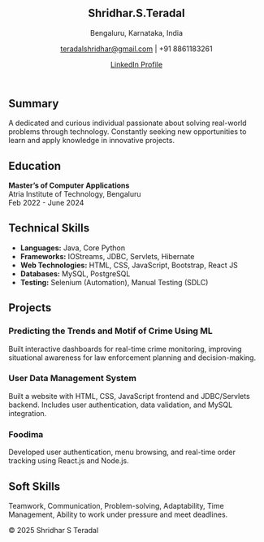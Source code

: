 <html lang="en">
<head>
  <meta charset="UTF-8" />
  <meta name="viewport" content="width=device-width, initial-scale=1.0"/>
   <link rel="stylesheet" href="portfolio.css" />
</head>
<body>
  <header>
    <div class="container">
      <h2>Shridhar.S.Teradal</h2>
      <p>Bengaluru, Karnataka, India</p>
      <p><a href="mailto:teradalshridhar@gmail.com">teradalshridhar@gmail.com</a> | +91 8861183261</p>
      <p><a href="https://www.linkedin.com/in/shridhar-s-teradal-873a1b318?utm_source=share&utm_campaign=share_via&utm_content=profile&utm_medium=android_app" target="_blank">LinkedIn Profile</a></p>
    </div>
  </header>

  <section id="summary">
    <div class="container">
      <h2>Summary</h2>
      <p>A dedicated and curious individual passionate about solving real-world problems through technology. Constantly seeking new opportunities to learn and apply knowledge in innovative projects.</p>
    </div>
  </section>

  <section id="education">
    <div class="container">
      <h2>Education</h2>
      <p><strong>Master’s of Computer Applications</strong><br/>Atria Institute of Technology, Bengaluru<br/>Feb 2022 - June 2024</p>
    </div>
  </section>

  <section id="skills">
    <div class="container">
      <h2>Technical Skills</h2>
      <ul>
        <li><strong>Languages:</strong> Java, Core Python</li>
        <li><strong>Frameworks:</strong> IOStreams, JDBC, Servlets, Hibernate</li>
        <li><strong>Web Technologies:</strong> HTML, CSS, JavaScript, Bootstrap, React JS</li>
        <li><strong>Databases:</strong> MySQL, PostgreSQL</li>
        <li><strong>Testing:</strong> Selenium (Automation), Manual Testing (SDLC)</li>
      </ul>
    </div>
  </section>

  <section id="projects">
    <div class="container">
      <h2>Projects</h2>
      <div class="project">
        <h3>Predicting the Trends and Motif of Crime Using ML</h3>
        <p>Built interactive dashboards for real-time crime monitoring, improving situational awareness for law enforcement planning and decision-making.</p>
      </div>
      <div class="project">
        <h3>User Data Management System</h3>
        <p>Built a website with HTML, CSS, JavaScript frontend and JDBC/Servlets backend. Includes user authentication, data validation, and MySQL integration.</p>
      </div>
      <div class="project">
        <h3>Foodima</h3>
        <p>Developed user authentication, menu browsing, and real-time order tracking using React.js and Node.js.</p>
      </div>
    </div>
  </section>

  <section id="soft-skills">
    <div class="container">
      <h2>Soft Skills</h2>
      <p>Teamwork, Communication, Problem-solving, Adaptability, Time Management, Ability to work under pressure and meet deadlines.</p>
    </div>
  </section>

  <footer>
    <div class="container">
      <p>© 2025 Shridhar S Teradal</p>
    </div>
  </footer>

  <script src="portfolio.js"></script>
</body>
</html>

